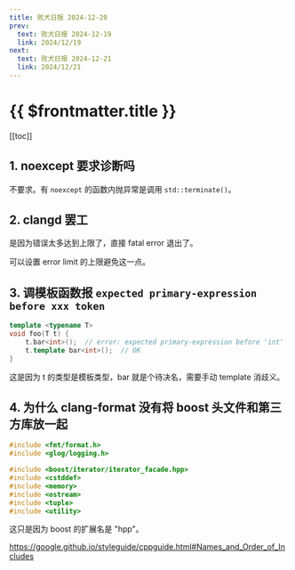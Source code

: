 ```yaml
---
title: 败犬日报 2024-12-20
prev:
  text: 败犬日报 2024-12-19
  link: 2024/12/19
next:
  text: 败犬日报 2024-12-21
  link: 2024/12/21
---
```


# {{ $frontmatter.title }}

[[toc]]

## 1. noexcept 要求诊断吗

不要求。有 `noexcept` 的函数内抛异常是调用 `std::terminate()`。

## 2. clangd 罢工

是因为错误太多达到上限了，直接 fatal error 退出了。

可以设置 error limit 的上限避免这一点。

## 3. 调模板函数报 `expected primary-expression before xxx token`

```cpp
template <typename T>
void foo(T t) {
    t.bar<int>();  // error: expected primary-expression before 'int'
    t.template bar<int>();  // OK
}
```

这是因为 t 的类型是模板类型，bar 就是个待决名，需要手动 template 消歧义。

## 4. 为什么 clang-format 没有将 boost 头文件和第三方库放一起

```cpp
#include <fmt/format.h>
#include <glog/logging.h>

#include <boost/iterator/iterator_facade.hpp>
#include <cstddef>
#include <memory>
#include <ostream>
#include <tuple>
#include <utility>
```

这只是因为 boost 的扩展名是 "hpp"。

<https://google.github.io/styleguide/cppguide.html#Names_and_Order_of_Includes>
